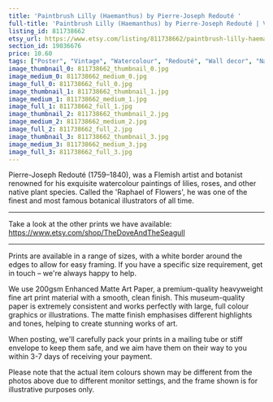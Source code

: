 ```yaml
---
title: 'Paintbrush Lilly (Haemanthus) by Pierre-Joseph Redouté '
full-title: 'Paintbrush Lilly (Haemanthus) by Pierre-Joseph Redouté | Vintage botanical flowering plant illustration | Art print for nature lovers'
listing_id: 811738662
etsy_url: https://www.etsy.com/listing/811738662/paintbrush-lilly-haemanthus-by-pierre?utm_source=site&utm_medium=api&utm_campaign=api
section_id: 19036676
price: 10.60
tags: ["Poster", "Vintage", "Watercolour", "Redouté", "Wall decor", "Nature", "Botanical print", "Plant lovers gift", "Plant illustration", "Cottage decor", "Flower art print", "Cottage", "Haemanthus"]
image_thumbnail_0: 811738662_thumbnail_0.jpg
image_medium_0: 811738662_medium_0.jpg
image_full_0: 811738662_full_0.jpg
image_thumbnail_1: 811738662_thumbnail_1.jpg
image_medium_1: 811738662_medium_1.jpg
image_full_1: 811738662_full_1.jpg
image_thumbnail_2: 811738662_thumbnail_2.jpg
image_medium_2: 811738662_medium_2.jpg
image_full_2: 811738662_full_2.jpg
image_thumbnail_3: 811738662_thumbnail_3.jpg
image_medium_3: 811738662_medium_3.jpg
image_full_3: 811738662_full_3.jpg
---
```

Pierre-Joseph Redouté (1759–1840), was a Flemish artist and botanist renowned for his exquisite watercolour paintings of lilies, roses, and other native plant species. Called the &#39;Raphael of Flowers&#39;, he was one of the finest and most famous botanical illustrators of all time. 

---

Take a look at the other prints we have available:
https://www.etsy.com/shop/TheDoveAndTheSeagull

----

Prints are available in a range of sizes, with a white border around the edges to allow for easy framing. If you have a specific size requirement, get in touch – we&#39;re always happy to help.

We use 200gsm Enhanced Matte Art Paper, a premium-quality heavyweight fine art print material with a smooth, clean finish. This museum-quality paper is extremely consistent and works perfectly with large, full colour graphics or illustrations. The matte finish emphasises different highlights and tones, helping to create stunning works of art.

When posting, we&#39;ll carefully pack your prints in a mailing tube or stiff envelope to keep them safe, and we aim have them on their way to you within 3-7 days of receiving your payment.

Please note that the actual item colours shown may be different from the photos above due to different monitor settings, and the frame shown is for illustrative purposes only.

